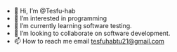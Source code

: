 - 👋 Hi, I’m @Tesfu-hab
- 👀 I’m interested in programming
- 🌱 I’m currently learning software testing. 
- 💞️ I’m looking to collaborate on software development.
- 📫 How to reach me email tesfuhabtu21@gmail.com

<!---
Tesfu-hab/Tesfu-hab is a ✨ special ✨ repository because its `README.md` (this file) appears on your GitHub profile.
You can click the Preview link to take a look at your changes.
--->
